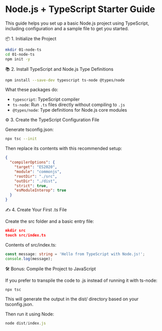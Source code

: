 # Node.js + TypeScript Starter Guide

This guide helps you set up a basic Node.js project using TypeScript, including configuration and a sample file to get you started.

📦 1. Initialize the Project

```sh
mkdir 01-node-ts
cd 01-node-ts
npm init -y
```

📚 2. Install TypeScript and Node.js Type Definitions

```sh
npm install --save-dev typescript ts-node @types/node
```

What these packages do:

- `typescript`: TypeScript compiler
- `ts-node`: Run `.ts` files directly without compiling to `.js`
- `@types/node`: Type definitions for Node.js core modules


⚙️ 3. Create the TypeScript Configuration File

Generate tsconfig.json:

```sh
npx tsc --init
```

Then replace its contents with this recommended setup:

```json
{
  "compilerOptions": {
    "target": "ES2020",
    "module": "commonjs",
    "rootDir": "./src",
    "outDir": "./dist",
    "strict": true,
    "esModuleInterop": true
  }
}
```

✍️ 4. Create Your First .ts File

Create the src folder and a basic entry file:

```json
mkdir src
touch src/index.ts
```

Contents of src/index.ts:

```typeScript
const message: string = 'Hello from TypeScript with Node.js!';
console.log(message);
```

🛠️ Bonus: Compile the Project to JavaScript


If you prefer to transpile the code to .js instead of running it with ts-node:

```typeScript
npx tsc
```

This will generate the output in the dist/ directory based on your tsconfig.json.

Then run it using Node:

```typeScript
node dist/index.js
```
